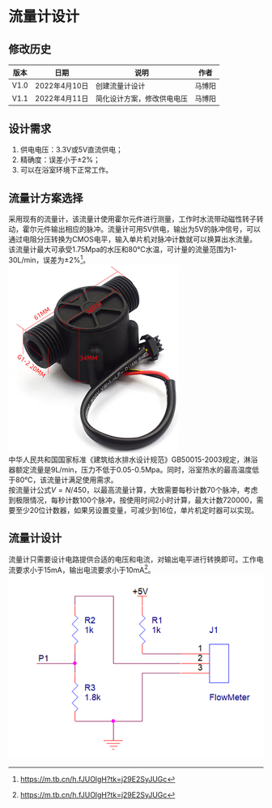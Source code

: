 # 流量计设计  

## 修改历史  
|版本|日期|说明|作者|  
|----|----|----|----|  
|V1.0|2022年4月10日|创建流量计设计|马博阳|  
|V1.1|2022年4月11日|简化设计方案，修改供电电压|马博阳|  

## 设计需求  
1. 供电电压：3.3V或5V直流供电；  
2. 精确度：误差小于±2%；  
3. 可以在浴室环境下正常工作。  

## 流量计方案选择  
采用现有的流量计，该流量计使用霍尔元件进行测量，工作时水流带动磁性转子转动，霍尔元件输出相应的脉冲。流量计可用5V供电，输出为5V的脉冲信号，可以通过电阻分压转换为CMOS电平，输入单片机对脉冲计数就可以换算出水流量。该流量计最大可承受1.75Mpa的水压和80℃水温，可计量的流量范围为1-30L/min，误差为±2%[^1]。  
![FlowMeter](../../../Image/FlowMeter.png)  
中华人民共和国国家标准《建筑给水排水设计规范》GB50015-2003规定，淋浴器额定流量是9L/min，压力不低于0.05-0.5Mpa。同时，浴室热水的最高温度低于80℃，该流量计满足使用需求。  
按流量计公式$V=N/450$，以最高流量计算，大致需要每秒计数70个脉冲，考虑到极限情况，每秒计数100个脉冲，按使用时间2小时计算，最大计数720000，需要至少20位计数器，如果另设置变量，可减少到16位，单片机定时器可以实现。  

## 流量计设计  
流量计只需要设计电路提供合适的电压和电流，对输出电平进行转换即可。工作电流要求小于15mA，输出电流要求小于10mA[^2]。  
![FlowMeter_Schematic](../../../Image/FlowMeter_Schematic.png)  

[^1]: https://m.tb.cn/h.fJUOlgH?tk=j29E2SyJUGc  
[^2]: https://m.tb.cn/h.fJUOlgH?tk=j29E2SyJUGc
